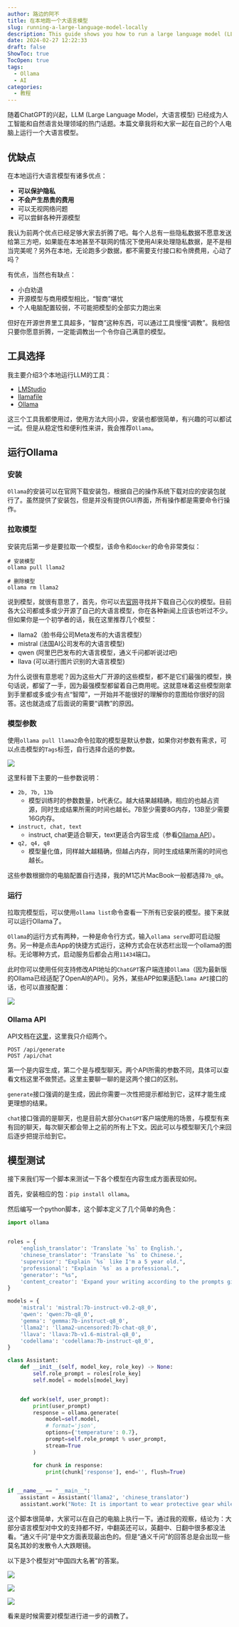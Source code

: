 ```yaml
---
author: 路边的阿不
title: 在本地跑一个大语言模型
slug: running-a-large-language-model-locally
description: This guide shows you how to run a large language model (LLM) directly on your computer! It's free, protects your privacy, and lets you try various open-source models.
date: 2024-02-27 12:22:33
draft: false
ShowToc: true
TocOpen: true
tags:
  - Ollama
  - AI
categories:
  - 教程
---
```

随着ChatGPT的兴起，LLM (Large Language Model，大语言模型) 已经成为人工智能和自然语言处理领域的热门话题。本篇文章我将和大家一起在自己的个人电脑上运行一个大语言模型。

## 优缺点

在本地运行大语言模型有诸多优点：

- **可以保护隐私**
- **不会产生昂贵的费用**
- 可以无视网络问题
- 可以尝鲜各种开源模型

我认为前两个优点已经足够大家去折腾了吧。每个人总有一些隐私数据不愿意发送给第三方吧，如果能在本地甚至不联网的情况下使用AI来处理隐私数据，是不是相当完美呢？另外在本地，无论跑多少数据，都不需要支付接口和令牌费用，心动了吗？

有优点，当然也有缺点：

- 小白劝退
- 开源模型与商用模型相比，“智商”堪忧
- 个人电脑配置较弱，不可能把模型的全部实力跑出来

但好在开源世界里工具超多，“智商”这种东西，可以通过工具慢慢“调教”。我相信只要你愿意折腾，一定能调教出一个令你自己满意的模型。

## 工具选择

我主要介绍3个本地运行LLM的工具：

- [LMStudio](https://lmstudio.ai/)
- [llamafile](https://github.com/Mozilla-Ocho/llamafile)
- [Ollama](https://ollama.com/)

这三个工具我都使用过，使用方法大同小异，安装也都很简单，有兴趣的可以都试一试。但是从稳定性和便利性来讲，我会推荐`Ollama`。

## 运行Ollama

### 安装
`Ollama`的安装可以在官网下载安装包，根据自己的操作系统下载对应的安装包就行了。虽然提供了安装包，但是并没有提供GUI界面，所有操作都是需要命令行操作。

### 拉取模型

安装完后第一步是要拉取一个模型，该命令和`docker`的命令非常类似：

```shell
# 安装模型
ollama pull llama2

# 删除模型
ollama rm llama2
```

说到模型，就很有意思了，首先，你可以去[官网](https://ollama.com/library)寻找并下载自己心仪的模型。目前各大公司都或多或少开源了自己的大语言模型，你在各种新闻上应该也听过不少。但如果你是一个初学者的话，我在这里推荐几个模型：

- llama2（脸书母公司Meta发布的大语言模型）
- mistral (法国AI公司发布的大语言模型)
- qwen (阿里巴巴发布的大语言模型，通义千问都听说过吧)
- llava (可以进行图片识别的大语言模型)

为什么说很有意思呢？因为这些大厂开源的这些模型，都不是它们最强的模型，换句话说，都留了一手，因为最强模型都留着自己商用呢。这就意味着这些模型刚拿到手里都或多或少有点“智障”，一开始并不能很好的理解你的意图给你很好的回答。这也就造成了后面说的需要“调教”的原因。

### 模型参数

使用`ollama pull llama2`命令拉取的模型是默认参数，如果你对参数有需求，可以点击模型的`Tags`标签，自行选择合适的参数。

![](imgs/posts/2024-02-27-running-a-large-language-model-locally/1.webp)

这里科普下主要的一些参数说明：

- `2b, 7b, 13b`
  - 模型训练时的参数数量，b代表亿。越大结果越精确，相应的也越占资源，同时生成结果所需的时间也越长。7B至少需要8G内存，13B至少需要16G内存。
- `instruct, chat, text`
  - instruct, chat更适合聊天，text更适合内容生成（参看[Ollama API](#ollama-api)）。
- `q2, q4, q8`
  - 模型量化值，同样越大越精确，但越占内存，同时生成结果所需的时间也越长。

这些参数根据你的电脑配置自行选择，我的M1芯片MacBook一般都选择`7b_q8`。

### 运行

拉取完模型后，可以使用`ollama list`命令查看一下所有已安装的模型。接下来就可以运行Ollama了。

`Ollama`的运行方式有两种，一种是命令行方式，输入`ollama serve`即可启动服务。另一种是点击App的快捷方式运行，这种方式会在状态栏出现一个ollama的图标。无论哪种方式，启动服务后都会占用`11434`端口。

此时你可以使用任何支持修改API地址的`ChatGPT`客户端连接`Ollama`（因为最新版的Ollama已经适配了OpenAI的API）。另外，某些APP如果适配`Llama API`接口的话，也可以直接配置：

![](imgs/posts/2024-02-27-running-a-large-language-model-locally/2.webp)

### Ollama API

API文档在[这里](https://github.com/ollama/ollama/blob/main/docs/api.md)，这里我只介绍两个。

```
POST /api/generate
POST /api/chat
```

第一个是内容生成，第二个是与模型聊天。两个API所需的参数不同，具体可以查看文档这里不做赘述。这里主要聊一聊的是这两个接口的区别。

`generate`接口强调的是生成，因此你需要一次性把提示都给到它，这样才能生成更理想的结果。

`chat`接口强调的是聊天，也是目前大部分`ChatGPT`客户端使用的场景，与模型有来有回的聊天，每次聊天都会带上之前的所有上下文。因此可以与模型聊天几个来回后逐步把提示给到它。

## 模型测试

接下来我们写一个脚本来测试一下各个模型在内容生成方面表现如何。

首先，安装相应的包：`pip install ollama`。

然后编写一个python脚本，这个脚本定义了几个简单的角色：

```python
import ollama


roles = {
    'english_translator': 'Translate `%s` to English.',
    'chinese_translator': 'Translate `%s` to Chinese.',
    'supervisor': "Explain `%s` like I'm a 5 year old.",
    'professional': "Explain `%s` as a professional.",
    'generator': "%s",
    'content_creator': 'Expand your writing according to the prompts given: `%s`',
}

models = {
    'mistral': 'mistral:7b-instruct-v0.2-q8_0',
    'qwen': 'qwen:7b-q8_0',
    'gemma': 'gemma:7b-instruct-q8_0',
    'llama2': 'llama2-uncensored:7b-chat-q8_0',
    'llava': 'llava:7b-v1.6-mistral-q8_0',
    'codellama': 'codellama:7b-instruct-q8_0',
}

class Assistant:
    def __init__(self, model_key, role_key) -> None:
        self.role_prompt = roles[role_key]
        self.model = models[model_key]


    def work(self, user_prompt):
        print(user_prompt)
        response = ollama.generate(
            model=self.model,
            # format='json',
            options={'temperature': 0.7},
            prompt=self.role_prompt % user_prompt,
            stream=True
        )

        for chunk in response:
            print(chunk['response'], end='', flush=True)


if __name__ == "__main__":
    assistant = Assistant('llama2', 'chinese_translator')
    assistant.work("Note: It is important to wear protective gear while handling these ingredients as they are highly corrosive and can cause serious burns if not handled properly.")
```

这个脚本很简单，大家可以在自己的电脑上执行一下。通过我的观察，结论为：大部分语言模型对中文的支持都不好，中翻英还可以，英翻中、日翻中很多都没法看。“通义千问”是中文方面表现最出色的。但是“通义千问”的回答总是会出现一些莫名其妙的发散令人大跌眼镜。

以下是3个模型对“中国四大名著”的答案。

![](imgs/posts/2024-02-27-running-a-large-language-model-locally/1.gif)

![](imgs/posts/2024-02-27-running-a-large-language-model-locally/2.gif)

![](imgs/posts/2024-02-27-running-a-large-language-model-locally/3.gif)

看来是时候需要对模型进行进一步的调教了。